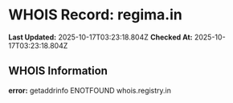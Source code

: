 # WHOIS Record: regima.in

**Last Updated:** 2025-10-17T03:23:18.804Z
**Checked At:** 2025-10-17T03:23:18.804Z

## WHOIS Information

**error:** getaddrinfo ENOTFOUND whois.registry.in

